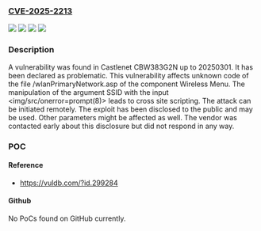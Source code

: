 ### [CVE-2025-2213](https://cve.mitre.org/cgi-bin/cvename.cgi?name=CVE-2025-2213)
![](https://img.shields.io/static/v1?label=Product&message=CBW383G2N&color=blue)
![](https://img.shields.io/static/v1?label=Version&message=%3D%2020250301%20&color=brighgreen)
![](https://img.shields.io/static/v1?label=Vulnerability&message=Code%20Injection&color=brighgreen)
![](https://img.shields.io/static/v1?label=Vulnerability&message=Cross%20Site%20Scripting&color=brighgreen)

### Description

A vulnerability was found in Castlenet CBW383G2N up to 20250301. It has been declared as problematic. This vulnerability affects unknown code of the file /wlanPrimaryNetwork.asp of the component Wireless Menu. The manipulation of the argument SSID with the input <img/src/onerror=prompt(8)> leads to cross site scripting. The attack can be initiated remotely. The exploit has been disclosed to the public and may be used. Other parameters might be affected as well. The vendor was contacted early about this disclosure but did not respond in any way.

### POC

#### Reference
- https://vuldb.com/?id.299284

#### Github
No PoCs found on GitHub currently.

